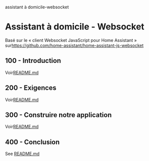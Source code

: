 assistant à domicile-websocket

# Assistant à domicile - Websocket

Basé sur le « client Websocket JavaScript pour Home Assistant » sur<https://github.com/home-assistant/home-assistant-js-websocket>

## 100 - Introduction

Voir[README.md](./100/README.md)

## 200 - Exigences

Voir[README.md](./200/README.md)

## 300 - Construire notre application

Voir[README.md](./300/README.md)

## 400 - Conclusion

See [README.md](./400/README.md)
